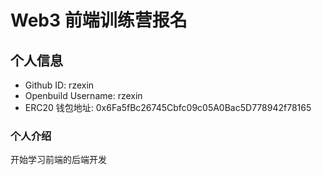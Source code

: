 # Web3 前端训练营报名

## 个人信息

* Github ID: rzexin
* Openbuild Username: rzexin
* ERC20 钱包地址: 0x6Fa5fBc26745Cbfc09c05A0Bac5D778942f78165

### 个人介绍

开始学习前端的后端开发
